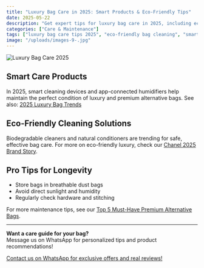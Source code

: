 ```yaml
---
title: "Luxury Bag Care in 2025: Smart Products & Eco-Friendly Tips"
date: 2025-05-22
description: "Get expert tips for luxury bag care in 2025, including eco-friendly cleaning, smart storage, and maintenance for premium alternative handbags and mirror quality bags."
categories: ["Care & Maintenance"]
tags: ["luxury bag care tips 2025", "eco-friendly bag cleaning", "smart storage for handbags", "premium alternative bag maintenance", "how to clean mirror quality bags", "luxury bag longevity guide"]
image: "/uploads/images-9-.jpg"
---
```


![Luxury Bag Care 2025](/uploads/images-9-.jpg)

## Smart Care Products

In 2025, smart cleaning devices and app-connected humidifiers help maintain the perfect condition of luxury and premium alternative bags. See also: [2025 Luxury Bag Trends](../luxury-knowledge-2025/)

## Eco-Friendly Cleaning Solutions

Biodegradable cleaners and natural conditioners are trending for safe, effective bag care. For more on eco-friendly luxury, check our [Chanel 2025 Brand Story](../brand-stories-2025/).

## Pro Tips for Longevity

- Store bags in breathable dust bags
- Avoid direct sunlight and humidity
- Regularly check hardware and stitching

For more maintenance tips, see our [Top 5 Must-Have Premium Alternative Bags](../product-picks-2025/).

---

**Want a care guide for your bag?**  
Message us on WhatsApp for personalized tips and product recommendations!

[Contact us on WhatsApp for exclusive offers and real reviews!](https://wa.me/19088661058)

<script type="application/ld+json">
{
  "@context": "https://schema.org",
  "@type": "Article",
  "headline": "Luxury Bag Care in 2025: Smart Products & Eco-Friendly Tips",
  "description": "Get expert tips for luxury bag care in 2025, including eco-friendly cleaning, smart storage, and maintenance for premium alternative handbags and mirror quality bags.",
  "image": "https://luxvibeo.com/uploads/images-9-.jpg",
  "author": {"@type": "Organization", "name": "LuxVibe"},
  "datePublished": "2025-05-22",
  "articleSection": "Care & Maintenance",
  "keywords": "luxury bag care tips 2025, eco-friendly bag cleaning, smart storage for handbags, premium alternative bag maintenance, how to clean mirror quality bags, luxury bag longevity guide"
}
</script> 
